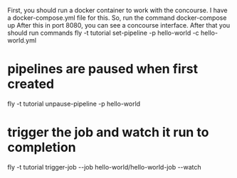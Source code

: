 First, you should run a docker container to work with the concourse.
I have a docker-compose.yml file for this. 
So, run the command 
  docker-compose up
After this in port 8080, you can see a concourse interface. 
After that you should run commands 
  fly -t tutorial set-pipeline -p hello-world -c hello-world.yml
# pipelines are paused when first created
  fly -t tutorial unpause-pipeline -p hello-world
# trigger the job and watch it run to completion
  fly -t tutorial trigger-job --job hello-world/hello-world-job --watch 